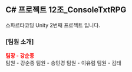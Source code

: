## C# 프로젝트 12조_ConsoleTxtRPG

스파르타코딩 Unity 2번째 프로젝트 입니다.

### [팀원 소개]
<span style="color:red"> **팀장 - 강순종** </span>  
팀원 - 강순종
팀원 - 송민경
팀원 - 이유림
팀원 - 김태
